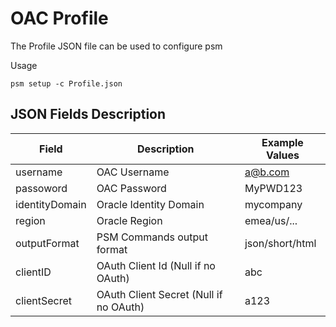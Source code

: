 # OAC Profile

The Profile JSON file can be used to configure psm

Usage

```
psm setup -c Profile.json
``` 

## JSON Fields Description

| Field | Description | Example Values |
| --- | --- | --- |
| username | OAC Username | a@b.com |
| passoword | OAC Password | MyPWD123 |
| identityDomain | Oracle Identity Domain | mycompany |
| region | Oracle Region | emea/us/... |
| outputFormat | PSM Commands output format | json/short/html |
| clientID | OAuth Client Id (Null if no OAuth) | abc |
| clientSecret | OAuth Client Secret (Null if no OAuth) | a123 | 
